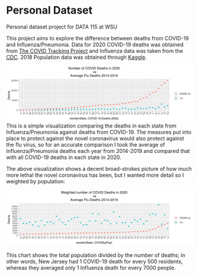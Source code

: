 # Personal Dataset
Personal dataset project for DATA 115 at WSU

This project aims to explore the difference between deaths from COVID-19 and Influenza/Pneumonia. Data for 2020 COVID-19 deaths was obtained from [The COVID Tracking Project](https://covidtracking.com/data/download) and Influenza data was taken from the [CDC](https://www.cdc.gov/nchs/pressroom/sosmap/flu_pneumonia_mortality/flu_pneumonia.htm). 2018 Population data was obtained through [Kaggle](https://www.kaggle.com/lucasvictor/us-state-populations-2018). 


![Flu vs COVID](https://raw.githubusercontent.com/HenryHolloway/PersonalDataset/main/FLUvsCOVIDSorted.png)
This is a simple visualization comparing the deaths in each state from Influenza/Pneumonia against deaths from COVID-19. The measures put into place to protect against the novel coronavirus would also protect against the flu virus, so for an accurate comparison I took the average of Influenza/Pneumonia deaths each year from 2014-2019 and compared that with all COVID-19 deaths in each state in 2020. 

The above visualization shows a decent broad-strokes picture of how much more lethal the novel coronavirus has been, but I wanted more detail so I weighted by population:

![Flu vs COVID](https://raw.githubusercontent.com/HenryHolloway/PersonalDataset/main/FLUvsCOVIDWeighted.png)

This chart shows the total population divided by the number of deaths; in other words, New Jersey had 1 COVID-19 death for every 500 residents, whereas they averaged only 1 Influenza death for every 7000 people.
